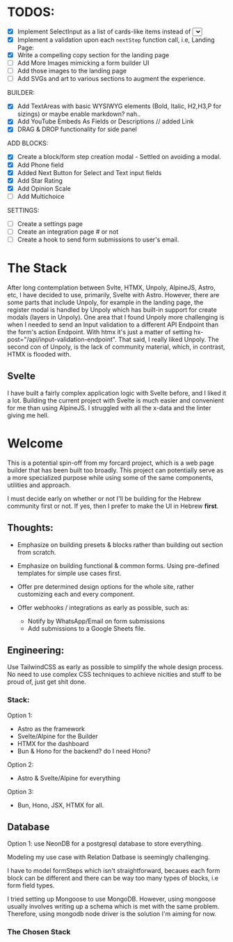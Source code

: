 # TODOS:
- [x] Implement SelectInput as a list of cards-like items instead of <select>
- [x] Implement a validation upon each ```nextStep``` function call, i.e,
Landing Page:
- [x] Write a compelling copy section for the landing page
- [ ] Add More Images mimicking a form builder UI
- [ ] Add those images to the landing page
- [ ] Add SVGs and art to various sections to augment the experience.

BUILDER:
- [x] Add TextAreas with basic WYSIWYG elements (Bold, Italic, H2,H3,P for sizings) or maybe enable markdown? nah..
- [x] Add YouTube Embeds As Fields or Descriptions // added Link
- [x] DRAG & DROP functionality for side panel

ADD BLOCKS:
- [x] Create a block/form step creation modal - Settled on avoiding a modal.
- [x] Add Phone field
- [x] Added Next Button for Select and Text input fields
- [x] Add Star Rating
- [x] Add Opinion Scale
- [ ] Add Multichoice

SETTINGS:
- [ ] Create a settings page
- [ ] Create an integration page # or not
- [ ] Create a hook to send form submissions to user's email.

# The Stack
After long contemplation between Svlte, HTMX, Unpoly, AlpineJS, Astro, etc,
I have decided to use, primarily, Svelte with Astro. However, there are
some parts that include Unpoly, for example in the landing page, the
register modal is handled by Unpoly which has built-in support for
create modals (layers in Unpoly). One area that I found Unpoly more
challenging is when I needed to send an Input validation to a different
API Endpoint than the form's action Endpoint. With htmx it's just
a matter of setting hx-post="/api/input-validation-endpoint". That said,
I really liked Unpoly. The second con of Unpoly, is the lack of
community material, which, in contrast, HTMX is flooded with.

## Svelte
I have built a fairly complex application logic with Svelte before, and
I liked it a lot. Building the current project with Svelte is much
easier and convenient for me than using AlpineJS. I struggled with all
the x-data and the linter giving me hell.

# Welcome
This is a potential spin-off from my forcard project, which is a web
page builder that has been built too broadly. This project can
potentially serve as a more specialized purpose while using some of the
same components, utilities and approach.

I must decide early on whether or not I'll be building for the Hebrew
community first or not. If yes, then I prefer to make the UI in Hebrew
**first**.

## Thoughts:

- Emphasize on building presets & blocks rather than building out
    section from scratch.
- Emphasize on building functional & common forms. Using pre-defined
    templates for simple use cases first.
- Offer pre determined design options for the whole site, rather
    customizing each and every component.

- Offer webhooks / integrations as early as possible, such as:
    - Notify by WhatsApp/Email on form submissions
    - Add submissions to a Google Sheets file.

## Engineering:
Use TailwindCSS as early as possible to simplify the whole design
process. No need to use complex CSS techniques to achieve nicities and
stuff to be proud of, just get shit done.


### Stack:
Option 1:
- Astro as the framework
- Svelte/Alpine for the Builder
- HTMX for the dashboard
- Bun & Hono for the backend? do I need Hono?

Option 2:
- Astro & Svelte/Alpine for everything

Option 3:
- Bun, Hono, JSX, HTMX for all.

## Database 
Option 1: use NeonDB for a postgresql database to store everything.

Modeling my use case with Relation Datbase is seemingly challenging.

I have to model formSteps which isn't straightforward, becaues each form
block can be different and there can be way too many types of blocks,
i.e form field types.

I tried setting up Mongoose to use MongoDB. However, using mongoose
usually involves writing up a schema which is met with the same problem.
Therefore, using mongodb node driver is the solution I'm aiming for now.

### The Chosen Stack
